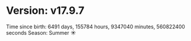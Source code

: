 # Version: v17.9.7
Time since birth: 6491 days, 155784 hours, 9347040 minutes, 560822400 seconds
Season: Summer ☀️
